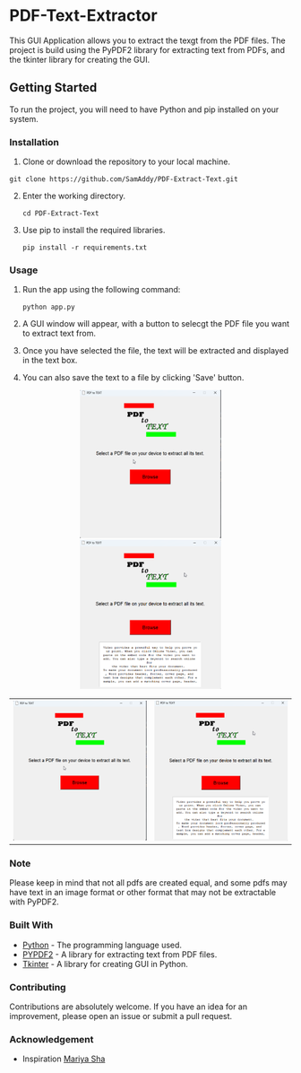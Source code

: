 # PDF-Text-Extractor
This GUI Application allows you to extract the texgt from the PDF files. The project is build using the PyPDF2 library for extracting text from PDFs, and the tkinter library for creating the GUI.

## Getting Started
To run the project, you will need to have Python and pip installed on your system.

### Installation
1. Clone or download the repository to your local machine.

  ```
  git clone https://github.com/SamAddy/PDF-Extract-Text.git
  ```

2. Enter the working directory.

   ```
   cd PDF-Extract-Text
   ```

3. Use pip to install the required libraries.

   ```
   pip install -r requirements.txt
   ```

### Usage
1. Run the app using the following command:

   ```
   python app.py
   ```

2. A GUI window will appear, with a button to selecgt the PDF file you want to extract text from. 

3. Once you have selected the file, the text will be extracted and displayed in the text box. 

4. You can also save the text to a file by clicking 'Save' button.

<p align="center">
<img src="https://github.com/SamAddy/PDF-Extract-Text/blob/main/Stage1.png" width=50% alt="Browse file"/>
<img src="https://github.com/SamAddy/PDF-Extract-Text/blob/main/Stage2.png" width=50% alt="Display extractedtext">
</p>

<!--
<p align="center">
![Browse file](https://github.com/SamAddy/PDF-Extract-Text/blob/main/Stage1.png)
![Diplay text in textbox](https://github.com/SamAddy/PDF-Extract-Text/blob/main/Stage2.png)
</p>
-->

<table>
  <tr>
    <td>
      <img src="https://github.com/SamAddy/PDF-Extract-Text/blob/main/Stage1.png" alt="image1" width="300"/>
    </td>
    <td>
      <img src="https://github.com/SamAddy/PDF-Extract-Text/blob/main/Stage2.png" alt="image2" width="300"/>
    </td>
  </tr>
</table>



### Note 
Please keep in mind that not all pdfs are created equal, and some pdfs may have text in an image format or other format that may not be extractable with PyPDF2.

### Built With
 * [Python](https://www.python.org/) - The programming language used.
 * [PYPDF2](https://pypi.org/project/PyPDF2/) - A library for extracting text from PDF files.
 * [Tkinter](https://docs.python.org/3/library/tk.html) - A library for creating GUI in Python.

### Contributing 
Contributions are absolutely welcome. If you have an idea for an improvement, please open an issue or submit a pull request.

### Acknowledgement
* Inspiration [Mariya Sha](https://github.com/MariyaSha/PDFextract_text)
